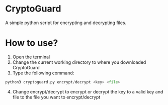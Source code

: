 
# CryptoGuard

A simple python script for encrypting and decrypting files.

# How to use?

1. Open the terminal
2. Change the current working directory to where you downloaded CryptoGuard
3. Type the following command:
```python
python3 cryptoguard.py encrypt/decrypt <key> <file>
```
4. Change encrypt/decrypt to encrypt or decrypt the key to a valid key and file to the file you want to encrypt/decrypt
